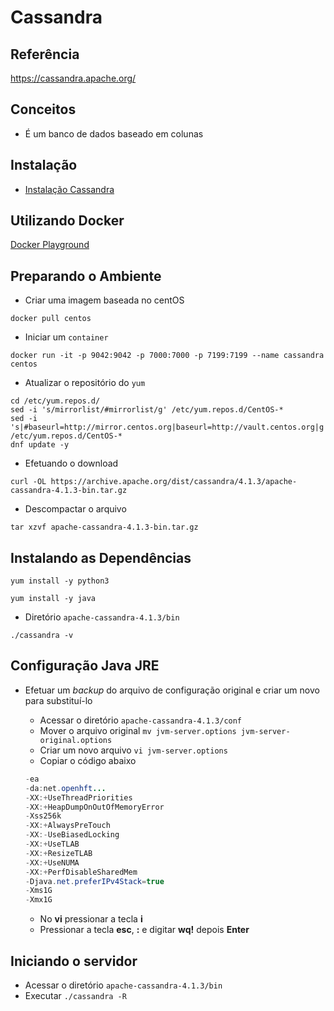# Cassandra

## Referência

https://cassandra.apache.org/

## Conceitos

- É um banco de dados baseado em colunas

## Instalação

- [Instalação Cassandra](https://cassandra.apache.org/doc/latest/cassandra/getting_started/installing.html)

## Utilizando Docker

[Docker Playground](https://labs.play-with-docker.com/)

## Preparando o Ambiente

- Criar uma imagem baseada no centOS

`docker pull centos`

- Iniciar um `container`

`docker run -it -p 9042:9042 -p 7000:7000 -p 7199:7199 --name cassandra centos`

- Atualizar o repositório do `yum`

```
cd /etc/yum.repos.d/
sed -i 's/mirrorlist/#mirrorlist/g' /etc/yum.repos.d/CentOS-*
sed -i 's|#baseurl=http://mirror.centos.org|baseurl=http://vault.centos.org|g' /etc/yum.repos.d/CentOS-*
dnf update -y
```

- Efetuando o download

`curl -OL https://archive.apache.org/dist/cassandra/4.1.3/apache-cassandra-4.1.3-bin.tar.gz`

- Descompactar o arquivo

`tar xzvf apache-cassandra-4.1.3-bin.tar.gz`

## Instalando as Dependências

`yum install -y python3`

`yum install -y java`

- Diretório `apache-cassandra-4.1.3/bin`

`./cassandra -v`
 
## Configuração Java JRE

- Efetuar um *backup* do arquivo de configuração original e criar um novo para substituí-lo

    - Acessar o diretório `apache-cassandra-4.1.3/conf`
    - Mover o arquivo original `mv jvm-server.options jvm-server-original.options`
    - Criar um novo arquivo `vi jvm-server.options`
    - Copiar o código abaixo
    ```java
    -ea
    -da:net.openhft...
    -XX:+UseThreadPriorities
    -XX:+HeapDumpOnOutOfMemoryError
    -Xss256k
    -XX:+AlwaysPreTouch
    -XX:-UseBiasedLocking
    -XX:+UseTLAB
    -XX:+ResizeTLAB
    -XX:+UseNUMA
    -XX:+PerfDisableSharedMem
    -Djava.net.preferIPv4Stack=true
    -Xms1G
    -Xmx1G
    ```
    - No **vi** pressionar a tecla **i**
    - Pressionar a tecla **esc**, **:** e digitar **wq!** depois **Enter** 

## Iniciando o servidor

- Acessar o diretório `apache-cassandra-4.1.3/bin`
- Executar `./cassandra -R`